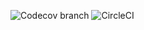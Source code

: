 ![Codecov branch](https://img.shields.io/codecov/c/github/klarstil/lifx-http-api/dev-2.0)
![CircleCI](https://img.shields.io/circleci/build/github/klarstil/lifx-http-api/dev-2.0)